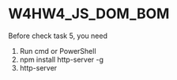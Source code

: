 # W4HW4_JS_DOM_BOM
Before check task 5, you need
1. Run cmd or PowerShell
2. npm install http-server -g
3. http-server
